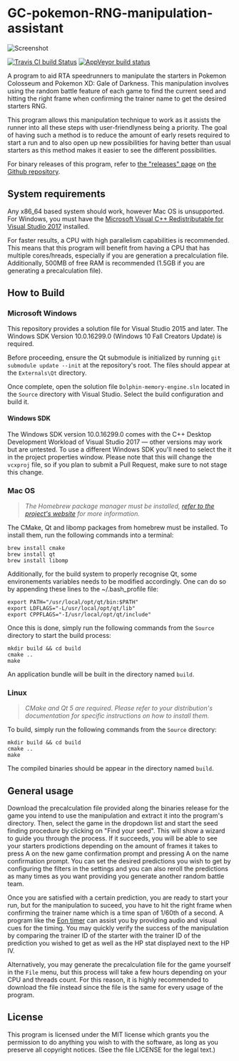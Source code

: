 # GC-pokemon-RNG-manipulation-assistant
![Screenshot](https://raw.githubusercontent.com/aldelaro5/GC-pokemon-RNG-manipulation-assistant/master/Docs/screenshot.png)

[![Travis CI build Status](https://travis-ci.org/aldelaro5/GC-pokemon-RNG-manipulation-assistant.svg?branch=master)](https://travis-ci.org/aldelaro5/GC-pokemon-RNG-manipulation-assistant)
[![AppVeyor build status](https://ci.appveyor.com/api/projects/status/3k6v4h3rxl4pjd57/branch/master?svg=true)](https://ci.appveyor.com/project/aldelaro5/gc-pokemon-rng-manipulation-assistant/branch/master)

A program to aid RTA speedrunners to manipulate the starters in Pokemon Colosseum and Pokemon XD: Gale of Darkness. This manipulation involves using the random battle feature of each game to find the current seed and hitting the right frame when confirming the trainer name to get the desired starters RNG. 

This program allows this manipulation technique to work as it assists the runner into all these steps with user-friendlyness being a priority. The goal of having such a method is to reduce the amount of early resets required to start a run and to also open up new possibilities for having better than usual starters as this method makes it easier to see the different possibilities.

For binary releases of this program, refer to [the "releases" page](https://github.com/aldelaro5/Dolphin-memory-engine/releases) on [the Github repository](https://github.com/aldelaro5/Dolphin-memory-engine).

## System requirements
Any x86_64 based system should work, however Mac OS is unsupported. For Windows, you must have the [Microsoft Visual C++ Redistributable for Visual Studio 2017](https://support.microsoft.com/en-ca/help/2977003/the-latest-supported-visual-c-downloads) installed.

For faster results, a CPU with high parallelism capabilities is recommended. This means that this program will benefit from having a CPU that has multiple cores/hreads, especially if you are generation a precalculation file. Additionally, 500MB of free RAM is recommended (1.5GB if you are generating a precalculation file).

## How to Build
### Microsoft Windows
This repository provides a solution file for Visual Studio 2015 and later. The Windows SDK Version 10.0.16299.0 (Windows 10 Fall Creators Update) is required.

Before proceeding, ensure the Qt submodule is initialized by running `git submodule update --init` at the repository's root. The files should appear at the `Externals\Qt` directory.

Once complete, open the solution file `Dolphin-memory-engine.sln` located in the `Source` directory with Visual Studio. Select the build configuration and build it.

#### Windows SDK
The Windows SDK version 10.0.16299.0 comes with the C++ Desktop Development Workload of Visual Studio 2017 — other versions may work but are untested. To use a different Windows SDK you'll need to select the it in the project properties window. Please note that this will change the `vcxproj` file, so if you plan to submit a Pull Request, make sure to not stage this change.

### Mac OS
> _The Homebrew package manager must be installed, [refer to the project's website](https://brew.sh/) for more information._

The CMake, Qt and libomp packages from homebrew must be installed. To install them, run the following commands into a terminal:

	brew install cmake
	brew install qt
	brew install libomp

Additionally, for the build system to properly recognise Qt, some environements variables needs to be modified accordingly. One can do so by appending these lines to the ~/.bash_profile file:

	export PATH="/usr/local/opt/qt/bin:$PATH"
	export LDFLAGS="-L/usr/local/opt/qt/lib"
	export CPPFLAGS="-I/usr/local/opt/qt/include"

Once this is done, simply run the following commands from the `Source` directory to start the build process:

	mkdir build && cd build
	cmake ..
	make

An application bundle will be built in the directory named `build`.

### Linux
> _CMake and Qt 5 are required. Please refer to your distribution's documentation for specific instructions on how to install them._

To build, simply run the following commands from the `Source` directory:

	mkdir build && cd build
	cmake ..
	make

The compiled binaries should be appear in the directory named `build`.

## General usage
Download the precalculation file provided along the binaries release for the game you intend to use the manipulation and extract it into the program's directory. Then, select the game in the dropdown list and start the seed finding procedure by clicking on "Find your seed". This will show a wizard to guide you through the process. If it succeeds, you will be able to see your starters prodictions depending on the amount of frames it takes to press A on the new game confirmation prompt and pressing A on the name confirmation prompt. You can set the desired predictions you wish to get by configuring the filters in the settings and you can also reroll the predictions as many times as you want providing you generate another random battle team. 

Once you are satisfied with a certain prediction, you are ready to start your run, but for the manipulation to suceed, you have to hit the right frame when confirming the trainer name which is a time span of 1/60th of a second. A program like the [Eon timer](https://bitbucket.org/ToastPlusOne/eontimer/downloads/) can assist you by providing audio and visual cues for the timing. You may quickly verify the success of the manipulation by comparing the trainer ID of the starter with the trainer ID of the prediction you wished to get as well as the HP stat displayed next to the HP IV.

Alternatively, you may generate the precalculation file for the game yourself in the `File` menu, but this process will take a few hours depending on your CPU and threads count. For this reason, it is highly recommended to download the file instead since the file is the same for every usage of the program.

## License
This program is licensed under the MIT license which grants you the permission to do  anything you wish to with the software, as long as you preserve all copyright notices. (See the file LICENSE for the legal text.)
